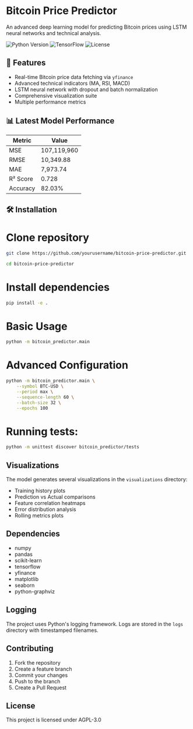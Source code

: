 # Bitcoin Price Predictor

An advanced deep learning model for predicting Bitcoin prices using LSTM neural networks and technical analysis.

![Python Version](https://img.shields.io/badge/python-3.8+-blue.svg)
![TensorFlow](https://img.shields.io/badge/TensorFlow-2.0+-orange.svg)
![License](https://img.shields.io/badge/license-AGPL--3.0-green.svg)

## 🚀 Features

- Real-time Bitcoin price data fetching via `yfinance`
- Advanced technical indicators (MA, RSI, MACD) 
- LSTM neural network with dropout and batch normalization
- Comprehensive visualization suite
- Multiple performance metrics

## 📊 Latest Model Performance

| Metric | Value |
|--------|-------|
| MSE | 107,119,960 |
| RMSE | 10,349.88 |
| MAE | 7,973.74 |
| R² Score | 0.728 |
| Accuracy | 82.03% |

## 🛠️ Installation


# Clone repository
```bash
git clone https://github.com/yourusername/bitcoin-price-predictor.git
```
```bash
cd bitcoin-price-predictor
```

# Install dependencies
```bash
pip install -e .
```

# Basic Usage
```bash
python -m bitcoin_predictor.main
```

# Advanced Configuration
```bash
python -m bitcoin_predictor.main \
    --symbol BTC-USD \
    --period max \
    --sequence-length 60 \
    --batch-size 32 \
    --epochs 100
```
# Running tests:

```bash
python -m unittest discover bitcoin_predictor/tests
```

## Visualizations

The model generates several visualizations in the `visualizations` directory:
- Training history plots
- Prediction vs Actual comparisons
- Feature correlation heatmaps
- Error distribution analysis
- Rolling metrics plots

## Dependencies

- numpy
- pandas
- scikit-learn
- tensorflow
- yfinance
- matplotlib
- seaborn
- python-graphviz

## Logging

The project uses Python's logging framework. Logs are stored in the `logs` directory with timestamped filenames.

## Contributing

1. Fork the repository
2. Create a feature branch
3. Commit your changes
4. Push to the branch
5. Create a Pull Request

## License

This project is licensed under AGPL-3.0


